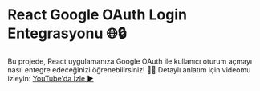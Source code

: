 # React Google OAuth Login Entegrasyonu 🌐🔒

Bu projede, React uygulamanıza Google OAuth ile kullanıcı oturum açmayı nasıl entegre edeceğinizi öğrenebilirsiniz! 📲✨ Detaylı anlatım için videomu izleyin: [YouTube'da İzle ▶️](https://youtu.be/P7Xz_eS9QIw?si=Hk38U5kFDHu6pnqH) 

